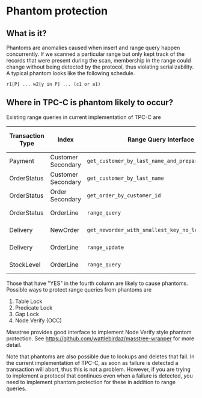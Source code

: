 # Phantom protection

## What is it?

Phantoms are anomalies caused when insert and range query happen concurrently. If we scanned a particular range but only kept track of the records that were present during the scan, membership in the range could change without being detected by the protocol, thus violating serializability. A typical phantom looks like the following schedule.

```
r1[P] ... w2[y in P] ... (c1 or a1)
```

## Where in TPC-C is phantom likely to occur?

Existing range queries in current implementation of TPC-C are

| Transaction Type | Index              | Range Query Interface                              | Possible Concurrent Insert? |
| ---------------- | ------------------ | -------------------------------------------------- | --------------------------- |
| Payment          | Customer Secondary | `get_customer_by_last_name_and_prepare_for_update` | NO                          |
| OrderStatus      | Customer Secondary | `get_customer_by_last_name`                        | NO                          |
| OrderStatus      | Order Secondary    | `get_order_by_customer_id`                         | YES (by NewOrder)           |
| OrderStatus      | OrderLine          | `range_query`                                      | YES (by NewOrder)           |
| Delivery         | NewOrder           | `get_neworder_with_smallest_key_no_less_than`      | YES (by NewOrder)           |
| Delivery         | OrderLine          | `range_update`                                     | YES (by NewOrder)           |
| StockLevel       | OrderLine          | `range_query`                                      | YES (by NewOrder)           |

Those that have "YES" in the fourth column are likely to cause phantoms.
Possible ways to protect range queries from phantoms are
1. Table Lock
2. Predicate Lock
3. Gap Lock
4. Node Verify (OCC)

Masstree provides good interface to implement Node Verify style phantom protection. See https://github.com/wattlebirdaz/masstree-wrapper for more detail.

Note that phantoms are also possible due to lookups and deletes that fail. In the current implementation of TPC-C, as soon as failure is detected a transaction will abort, thus this is not a problem. However, if you are trying to implement a protocol that continues even when a failure is detected, you need to implement phantom protection for these in addition to range queries.